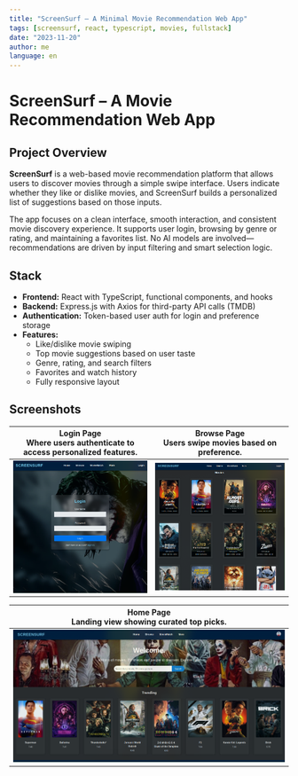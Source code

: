 ```yaml
---
title: "ScreenSurf – A Minimal Movie Recommendation Web App"
tags: [screensurf, react, typescript, movies, fullstack]
date: "2023-11-20"
author: me
language: en
---
```


# ScreenSurf – A Movie Recommendation Web App

## Project Overview

**ScreenSurf** is a web-based movie recommendation platform that allows users to discover movies through a simple swipe interface. Users indicate whether they like or dislike movies, and ScreenSurf builds a personalized list of suggestions based on those inputs.

The app focuses on a clean interface, smooth interaction, and consistent movie discovery experience. It supports user login, browsing by genre or rating, and maintaining a favorites list. No AI models are involved—recommendations are driven by input filtering and smart selection logic.

## Stack

- **Frontend:** React with TypeScript, functional components, and hooks  
- **Backend:** Express.js with Axios for third-party API calls (TMDB)  
- **Authentication:** Token-based user auth for login and preference storage  
- **Features:**  
  - Like/dislike movie swiping  
  - Top movie suggestions based on user taste  
  - Genre, rating, and search filters  
  - Favorites and watch history  
  - Fully responsive layout

## Screenshots

| **Login Page**<br>Where users authenticate to access personalized features. | **Browse Page**<br>Users swipe movies based on preference. |
|:--:|:--:|
| ![Login Page](../_static/img/ScreenSurf/login.png) | ![Browse Page](../_static/img/ScreenSurf/Browse.png) |

| **Home Page**<br>Landing view showing curated top picks. |
|:--:|
| ![Home Page](../_static/img/ScreenSurf/Home.png) |

